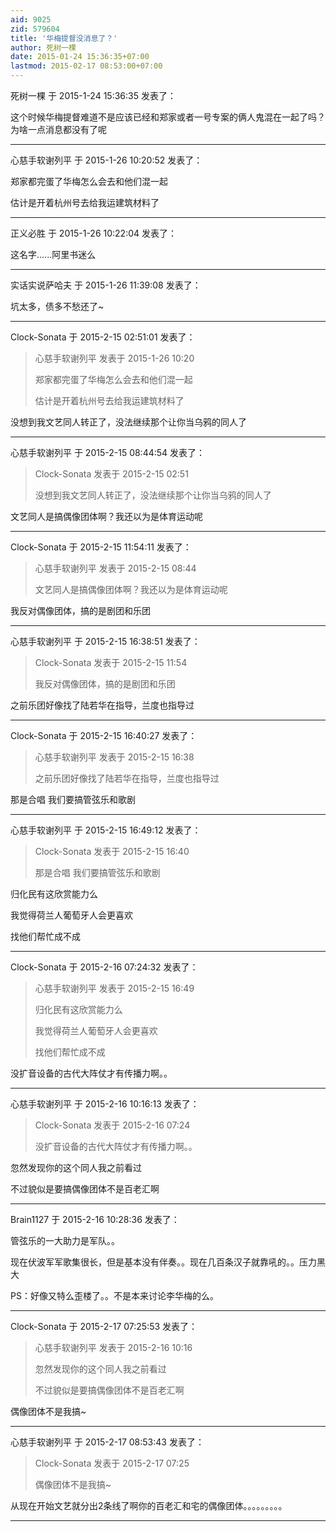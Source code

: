```yaml
---
aid: 9025
zid: 579604
title: '华梅提督没消息了？'
author: 死树一棵
date: 2015-01-24 15:36:35+07:00
lastmod: 2015-02-17 08:53:00+07:00
---
```


死树一棵 于 2015-1-24 15:36:35 发表了：

这个时候华梅提督难道不是应该已经和郑家或者一号专案的俩人鬼混在一起了吗？为啥一点消息都没有了呢

---------

心慈手软谢列平 于 2015-1-26 10:20:52 发表了：

郑家都完蛋了华梅怎么会去和他们混一起

估计是开着杭州号去给我运建筑材料了

---------

正义必胜 于 2015-1-26 10:22:04 发表了：

这名字......阿里书迷么

---------

实话实说萨哈夫 于 2015-1-26 11:39:08 发表了：

坑太多，债多不愁还了~

---------

Clock-Sonata 于 2015-2-15 02:51:01 发表了：

> 心慈手软谢列平 发表于 2015-1-26 10:20
> 
> 郑家都完蛋了华梅怎么会去和他们混一起
> 
> 估计是开着杭州号去给我运建筑材料了



没想到我文艺同人转正了，没法继续那个让你当乌鸦的同人了

---------

心慈手软谢列平 于 2015-2-15 08:44:54 发表了：

> Clock-Sonata 发表于 2015-2-15 02:51
> 
> 没想到我文艺同人转正了，没法继续那个让你当乌鸦的同人了



文艺同人是搞偶像团体啊？我还以为是体育运动呢

---------

Clock-Sonata 于 2015-2-15 11:54:11 发表了：

> 心慈手软谢列平 发表于 2015-2-15 08:44
> 
> 文艺同人是搞偶像团体啊？我还以为是体育运动呢



我反对偶像团体，搞的是剧团和乐团

---------

心慈手软谢列平 于 2015-2-15 16:38:51 发表了：

> Clock-Sonata 发表于 2015-2-15 11:54
> 
> 我反对偶像团体，搞的是剧团和乐团



之前乐团好像找了陆若华在指导，兰度也指导过

---------

Clock-Sonata 于 2015-2-15 16:40:27 发表了：

> 心慈手软谢列平 发表于 2015-2-15 16:38
> 
> 之前乐团好像找了陆若华在指导，兰度也指导过



那是合唱 我们要搞管弦乐和歌剧

---------

心慈手软谢列平 于 2015-2-15 16:49:12 发表了：

> Clock-Sonata 发表于 2015-2-15 16:40
> 
> 那是合唱 我们要搞管弦乐和歌剧



归化民有这欣赏能力么

我觉得荷兰人葡萄牙人会更喜欢

找他们帮忙成不成

---------

Clock-Sonata 于 2015-2-16 07:24:32 发表了：

> 心慈手软谢列平 发表于 2015-2-15 16:49
> 
> 归化民有这欣赏能力么
> 
> 我觉得荷兰人葡萄牙人会更喜欢
> 
> 找他们帮忙成不成



没扩音设备的古代大阵仗才有传播力啊。。

---------

心慈手软谢列平 于 2015-2-16 10:16:13 发表了：

> Clock-Sonata 发表于 2015-2-16 07:24
> 
> 没扩音设备的古代大阵仗才有传播力啊。。



忽然发现你的这个同人我之前看过

不过貌似是要搞偶像团体不是百老汇啊

---------

Brain1127 于 2015-2-16 10:28:36 发表了：

管弦乐的一大助力是军队。。

现在伏波军军歌集很长，但是基本没有伴奏。。现在几百条汉子就靠吼的。。压力黑大

PS：好像又特么歪楼了。。不是本来讨论李华梅的么。

---------

Clock-Sonata 于 2015-2-17 07:25:53 发表了：

> 心慈手软谢列平 发表于 2015-2-16 10:16
> 
> 忽然发现你的这个同人我之前看过
> 
> 不过貌似是要搞偶像团体不是百老汇啊



偶像团体不是我搞~

---------

心慈手软谢列平 于 2015-2-17 08:53:43 发表了：

> Clock-Sonata 发表于 2015-2-17 07:25
> 
> 偶像团体不是我搞~



从现在开始文艺就分出2条线了啊你的百老汇和宅的偶像团体。。。。。。。。。

---------

